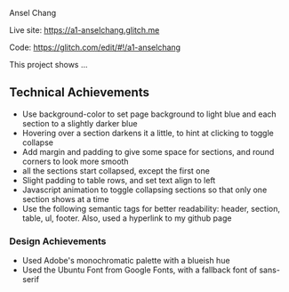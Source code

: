 Ansel Chang

Live site: https://a1-anselchang.glitch.me

Code: https://glitch.com/edit/#!/a1-anselchang

This project shows ...

## Technical Achievements
- Use background-color to set page background to light blue and each section to a slightly darker blue
- Hovering over a section darkens it a little, to hint at clicking to toggle collapse
- Add margin and padding to give some space for sections, and round corners to look more smooth
- all the sections start collapsed, except the first one
- Slight padding to table rows, and set text align to left
- Javascript animation to toggle collapsing sections so that only one section shows at a time
- Use the following semantic tags for better readability: header, section, table, ul, footer. Also, used a hyperlink to my github page

### Design Achievements
- Used Adobe's monochromatic palette with a blueish hue
- Used the Ubuntu Font from Google Fonts, with a fallback font of sans-serif

